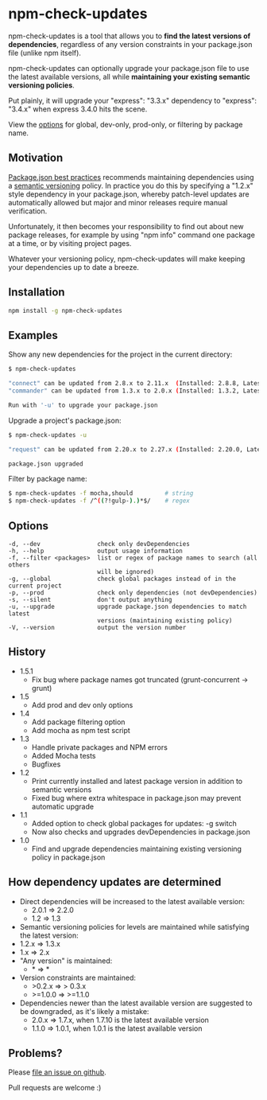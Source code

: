npm-check-updates
=================

npm-check-updates is a tool that allows you to **find the latest versions of
dependencies**, regardless of any version
constraints in your package.json file (unlike npm itself).

npm-check-updates can optionally upgrade your package.json file to
use the latest available versions, all while **maintaining your
existing semantic versioning policies**.

Put plainly, it will upgrade your "express": "3.3.x" dependency to
"express": "3.4.x" when express 3.4.0 hits the scene.

View the [options](#options) for global, dev-only, prod-only, or filtering by package name.

Motivation
--------------

[Package.json best practices](http://blog.nodejitsu.com/package-dependencies-done-right) recommends maintaining dependencies using a [semantic versioning](http://semver.org/) policy. In practice you do this by specifying a "1.2.x" style dependency in your package.json, whereby patch-level updates are automatically allowed but major and minor releases require manual verification.

Unfortunately, it then becomes your responsibility to find out about new
package releases, for example by using "npm info" command one package at a time, or by visiting project pages.

Whatever your versioning policy, npm-check-updates will make keeping your
dependencies up to date a breeze.


Installation
--------------

```sh
npm install -g npm-check-updates
```

Examples
--------------

Show any new dependencies for the project in the current directory:
```sh
$ npm-check-updates

"connect" can be updated from 2.8.x to 2.11.x  (Installed: 2.8.8, Latest: 2.11.0)
"commander" can be updated from 1.3.x to 2.0.x (Installed: 1.3.2, Latest: 2.0.0)

Run with '-u' to upgrade your package.json
```

Upgrade a project's package.json:
```sh
$ npm-check-updates -u

"request" can be updated from 2.20.x to 2.27.x (Installed: 2.20.0, Latest: 2.27.1)

package.json upgraded
```

Filter by package name:
```sh
$ npm-check-updates -f mocha,should         # string
$ npm-check-updates -f /^((?!gulp-).)*$/    # regex
```

Options
--------------
    -d, --dev                check only devDependencies
    -h, --help               output usage information
    -f, --filter <packages>  list or regex of package names to search (all others
                             will be ignored)
    -g, --global             check global packages instead of in the current project
    -p, --prod               check only dependencies (not devDependencies)
    -s, --silent             don't output anything
    -u, --upgrade            upgrade package.json dependencies to match latest 
                             versions (maintaining existing policy)
    -V, --version            output the version number


History
--------------

- 1.5.1
  - Fix bug where package names got truncated (grunt-concurrent -> grunt)
- 1.5
  - Add prod and dev only options
- 1.4
  - Add package filtering option
  - Add mocha as npm test script
- 1.3
  - Handle private packages and NPM errors
  - Added Mocha tests
  - Bugfixes
- 1.2
  - Print currently installed and latest package version in addition to semantic versions
  - Fixed bug where extra whitespace in package.json may prevent automatic upgrade
- 1.1
  - Added option to check global packages for updates: -g switch
  - Now also checks and upgrades devDependencies in package.json
- 1.0
  - Find and upgrade dependencies maintaining existing versioning policy in package.json

How dependency updates are determined
--------------

- Direct dependencies will be increased to the latest available version:
  - 2.0.1 => 2.2.0
  - 1.2 => 1.3
-  Semantic versioning policies for levels are maintained while satisfying the latest version:
  - 1.2.x => 1.3.x
  - 1.x => 2.x
- "Any version" is maintained:
  - \* => \*
- Version constraints are maintained:
  - \>0.2.x => \> 0.3.x
  - \>=1.0.0 => >=1.1.0
- Dependencies newer than the latest available version are suggested to be downgraded, as it's likely a mistake:
  - 2.0.x => 1.7.x, when 1.7.10 is the latest available version
  - 1.1.0 => 1.0.1, when 1.0.1 is the latest available version

Problems?
--------------

Please [file an issue on github](https://github.com/tjunnone/npm-check-updates/issues).

Pull requests are welcome :)
